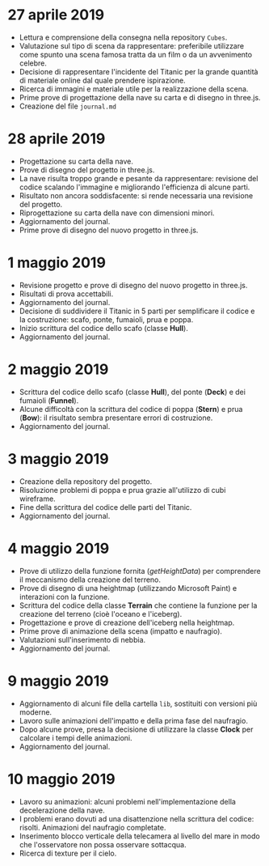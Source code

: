 # 27 aprile 2019

* Lettura e comprensione della consegna nella repository `Cubes`.
* Valutazione sul tipo di scena da rappresentare: preferibile utilizzare come spunto una scena famosa tratta da un film o da un avvenimento celebre.
* Decisione di rappresentare l'incidente del Titanic per la grande quantità di materiale online dal quale prendere ispirazione.
* Ricerca di immagini e materiale utile per la realizzazione della scena.
* Prime prove di progettazione della nave su carta e di disegno in three.js.
* Creazione del file `journal.md`

# 28 aprile 2019

* Progettazione su carta della nave.
* Prove di disegno del progetto in three.js.
* La nave risulta troppo grande e pesante da rappresentare: revisione del codice scalando l'immagine e migliorando l'efficienza di alcune parti.
* Risultato non ancora soddisfacente: si rende necessaria una revisione del progetto.
* Riprogettazione su carta della nave con dimensioni minori.
* Aggiornamento del journal.
* Prime prove di disegno del nuovo progetto in three.js.

# 1 maggio 2019

* Revisione progetto e prove di disegno del nuovo progetto in three.js.
* Risultati di prova accettabili.
* Aggiornamento del journal.
* Decisione di suddividere il Titanic in 5 parti per semplificare il codice e la costruzione: scafo, ponte, fumaioli, prua e poppa.
* Inizio scrittura del codice dello scafo (classe **Hull**).
* Aggiornamento del journal.

# 2 maggio 2019

* Scrittura del codice dello scafo (classe **Hull**), del ponte (**Deck**) e dei fumaioli (**Funnel**).
* Alcune difficoltà con la scrittura del codice di poppa (**Stern**) e prua (**Bow**): il risultato sembra presentare errori di costruzione.
* Aggiornamento del journal.

# 3 maggio 2019

* Creazione della repository del progetto.
* Risoluzione problemi di poppa e prua grazie all'utilizzo di cubi wireframe.
* Fine della scrittura del codice delle parti del Titanic.
* Aggiornamento del journal.

# 4 maggio 2019

* Prove di utilizzo della funzione fornita (*getHeightData*) per comprendere il meccanismo della creazione del terreno.
* Prove di disegno di una heightmap (utilizzando Microsoft Paint) e interazioni con la funzione.
* Scrittura del codice della classe **Terrain** che contiene la funzione per la creazione del terreno (cioè l'oceano e l'iceberg).
* Progettazione e prove di creazione dell'iceberg nella heightmap.
* Prime prove di animazione della scena (impatto e naufragio).
* Valutazioni sull'inserimento di nebbia.
* Aggiornamento del journal.

# 9 maggio 2019

* Aggiornamento di alcuni file della cartella `lib`, sostituiti con versioni più moderne.
* Lavoro sulle animazioni dell'impatto e della prima fase del naufragio.
* Dopo alcune prove, presa la decisione di utilizzare la classe **Clock** per calcolare i tempi delle animazioni.
* Aggiornamento del journal.

# 10 maggio 2019

* Lavoro su animazioni: alcuni problemi nell'implementazione della decelerazione della nave.
* I problemi erano dovuti ad una disattenzione nella scrittura del codice: risolti. Animazioni del naufragio completate.
* Inserimento blocco verticale della telecamera al livello del mare in modo che l'osservatore non possa osservare sottacqua.
* Ricerca di texture per il cielo.
